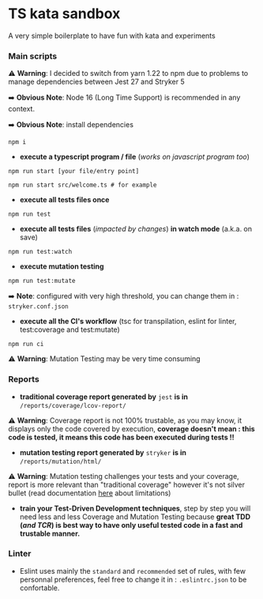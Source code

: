 # TS kata sandbox

A very simple boilerplate to have fun with kata and experiments

### Main scripts

:warning: **Warning**: I decided to switch from yarn 1.22 to npm due to problems to manage dependencies between Jest 27 and Stryker 5

:arrow_right: **Obvious Note**: Node 16 (Long Time Support) is recommended in any context.

:arrow_right: **Obvious Note**: install dependencies
```shell
npm i
```
- **execute a typescript program / file** (_works on javascript program too_) 
```shell
npm run start [your file/entry point]

npm run start src/welcome.ts # for example
```

- **execute all tests files once** 
```shell
npm run test
```

- **execute all tests files** (_impacted by changes_) **in watch mode** (a.k.a. on save) 
```shell
npm run test:watch
```

- **execute mutation testing** 
```shell
npm run test:mutate
```
:arrow_right: **Note**: configured with very high threshold, you can change them in : `stryker.conf.json`

- **execute all the CI's workflow** (tsc for transpilation, eslint for linter, test:coverage and test:mutate) 
```shell
npm run ci
```

:warning: **Warning**: Mutation Testing may be very time consuming

### Reports

- **traditional coverage report generated by** `jest` **is in** `/reports/coverage/lcov-report/`

:warning: **Warning**: Coverage report is not 100% trustable, as you may know, it displays only the code covered by execution, **coverage doesn't mean : this code is tested, it means this code has been executed during tests !!**

- **mutation testing report generated by** `stryker` **is in** `/reports/mutation/html/`

:warning: **Warning**: Mutation testing challenges your tests and your coverage, report is more relevant than "traditional coverage" however it's not silver bullet (read documentation [here](https://stryker-mutator.io/) about limitations)

- **train your Test-Driven Development techniques**, step by step you will need less and less Coverage and Mutation Testing because **great TDD (_and TCR_) is best way to have only useful tested code in a fast and trustable manner.** 

### Linter

- Eslint uses mainly the `standard` and `recommended` set of rules, with few personnal preferences, feel free to change it in : `.eslintrc.json` to be confortable.
